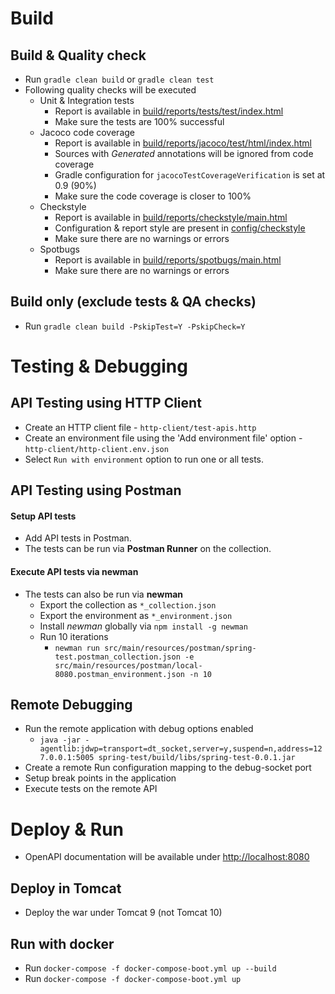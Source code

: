 # Build

## Build & Quality check

- Run `gradle clean build` or `gradle clean test`
- Following quality checks will be executed
    - Unit & Integration tests
        - Report is available in [build/reports/tests/test/index.html](file://./build/reports/tests/test/index.html)
        - Make sure the tests are 100% successful
    - Jacoco code coverage 
        - Report is available in [build/reports/jacoco/test/html/index.html](file://./build/reports/jacoco/test/html/index.html)
        - Sources with *Generated* annotations will be ignored from code coverage
        - Gradle configuration for `jacocoTestCoverageVerification` is set at 0.9 (90%)
        - Make sure the code coverage is closer to 100%
    - Checkstyle
        - Report is available in [build/reports/checkstyle/main.html](file://./build/reports/checkstyle/main.html)
        - Configuration & report style are present in [config/checkstyle](file://./config/checkstyle)
        - Make sure there are no warnings or errors
    - Spotbugs
        - Report is available in [build/reports/spotbugs/main.html](file://./build/reports/spotbugs/main.html)
        - Make sure there are no warnings or errors

## Build only (exclude tests & QA checks)

- Run `gradle clean build -PskipTest=Y -PskipCheck=Y`

# Testing & Debugging

## API Testing using HTTP Client

- Create an HTTP client file - `http-client/test-apis.http`
- Create an environment file using the 'Add environment file' option - `http-client/http-client.env.json`
- Select `Run with environment` option to run one or all tests.

## API Testing using Postman

#### Setup API tests

- Add API tests in Postman.
- The tests can be run via **Postman Runner** on the collection.

#### Execute API tests via newman

- The tests can also be run via **newman**
    - Export the collection as `*_collection.json`
    - Export the environment as `*_environment.json`
    - Install *newman* globally via `npm install -g newman`
    - Run 10 iterations
        - `newman run src/main/resources/postman/spring-test.postman_collection.json -e src/main/resources/postman/local-8080.postman_environment.json -n 10`

## Remote Debugging

- Run the remote application with debug options enabled
    - `java -jar -agentlib:jdwp=transport=dt_socket,server=y,suspend=n,address=127.0.0.1:5005 spring-test/build/libs/spring-test-0.0.1.jar`
- Create a remote Run configuration mapping to the debug-socket port
- Setup break points in the application
- Execute tests on the remote API

# Deploy & Run

- OpenAPI documentation will be available under [http://localhost:8080](http://localhost:8080)

## Deploy in Tomcat

- Deploy the war under Tomcat 9 (not Tomcat 10)

## Run with docker

- Run `docker-compose -f docker-compose-boot.yml up --build`
- Run `docker-compose -f docker-compose-boot.yml up`
